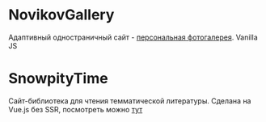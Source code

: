 # NovikovGallery
Адаптивный одностраничный сайт - <a href="https://lanaelf.github.io/NovikovGallery/ ">персональная фотогалерея</a>. Vanilla JS

# SnowpityTime
Сайт-библиотека для чтения темматической литературы. Сделана на Vue.js без SSR, посмотреть можно <a href="http://snowpitytime.cw53615.tw1.ru/">тут</a>
